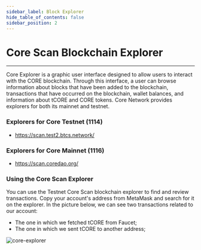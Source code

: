 ```yaml
---
sidebar_label: Block Explorer
hide_table_of_contents: false
sidebar_position: 2
---
```


# Core Scan Blockchain Explorer

---

Core Explorer is a graphic user interface designed to allow users to interact with the CORE blockchain. Through this interface, a user can browse information about blocks that have been added to the blockchain, transactions that have occurred on the blockchain, wallet balances, and information about tCORE and CORE tokens. Core Network provides explorers for both its mainnet and testnet.

### Explorers for Core Testnet (1114)

- https://scan.test2.btcs.network/

### Explorers for Core Mainnet (1116)

- https://scan.coredao.org/

### Using the Core Scan Explorer

You can use the Testnet Core Scan blockchain explorer to find and review transactions. Copy your account's address from MetaMask and search for it on the explorer. In the picture below, we can see two transactions related to our account:

- The one in which we fetched tCORE from Faucet;
- The one in which we sent tCORE to another address;

![core-explorer](../../static/img/core-explorer.png)
